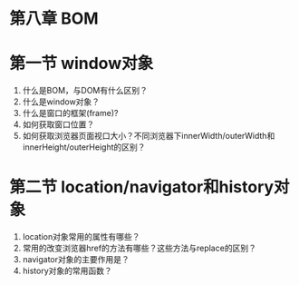 # 第八章 BOM  

# 第一节 window对象  
  1. 什么是BOM，与DOM有什么区别？  
  2. 什么是window对象？  
  3. 什么是窗口的框架(frame)?  
  4. 如何获取窗口位置？  
  5. 如何获取浏览器页面视口大小？不同浏览器下innerWidth/outerWidth和innerHeight/outerHeight的区别？  
  
# 第二节 location/navigator和history对象
  1. location对象常用的属性有哪些？  
  2. 常用的改变浏览器href的方法有哪些？这些方法与replace的区别？  
  3. navigator对象的主要作用是？  
  4. history对象的常用函数？  

